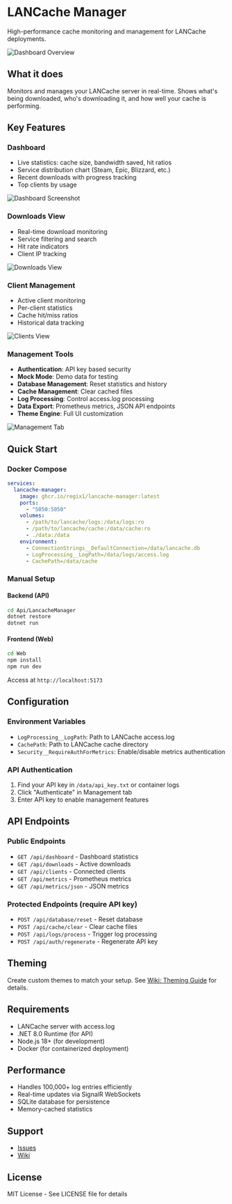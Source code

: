 # LANCache Manager

High-performance cache monitoring and management for LANCache deployments.

![Dashboard Overview](images/dashboard.png)

## What it does

Monitors and manages your LANCache server in real-time. Shows what's being downloaded, who's downloading it, and how well your cache is performing.

## Key Features

### Dashboard
- Live statistics: cache size, bandwidth saved, hit ratios
- Service distribution chart (Steam, Epic, Blizzard, etc.)
- Recent downloads with progress tracking
- Top clients by usage

![Dashboard Screenshot](images/dashboard-main.png)

### Downloads View
- Real-time download monitoring
- Service filtering and search
- Hit rate indicators
- Client IP tracking

![Downloads View](images/downloads.png)

### Client Management
- Active client monitoring
- Per-client statistics
- Cache hit/miss ratios
- Historical data tracking

![Clients View](images/clients.png)

### Management Tools
- **Authentication**: API key based security
- **Mock Mode**: Demo data for testing
- **Database Management**: Reset statistics and history
- **Cache Management**: Clear cached files
- **Log Processing**: Control access.log processing
- **Data Export**: Prometheus metrics, JSON API endpoints
- **Theme Engine**: Full UI customization

![Management Tab](images/management.png)

## Quick Start

### Docker Compose
```yaml
services:
  lancache-manager:
    image: ghcr.io/regix1/lancache-manager:latest
    ports:
      - "5050:5050"
    volumes:
      - /path/to/lancache/logs:/data/logs:ro
      - /path/to/lancache/cache:/data/cache:ro
      - ./data:/data
    environment:
      - ConnectionStrings__DefaultConnection=/data/lancache.db
      - LogProcessing__LogPath=/data/logs/access.log
      - CachePath=/data/cache
```

### Manual Setup

#### Backend (API)
```bash
cd Api/LancacheManager
dotnet restore
dotnet run
```

#### Frontend (Web)
```bash
cd Web
npm install
npm run dev
```

Access at `http://localhost:5173`

## Configuration

### Environment Variables
- `LogProcessing__LogPath`: Path to LANCache access.log
- `CachePath`: Path to LANCache cache directory
- `Security__RequireAuthForMetrics`: Enable/disable metrics authentication

### API Authentication
1. Find your API key in `/data/api_key.txt` or container logs
2. Click "Authenticate" in Management tab
3. Enter API key to enable management features

## API Endpoints

### Public Endpoints
- `GET /api/dashboard` - Dashboard statistics
- `GET /api/downloads` - Active downloads
- `GET /api/clients` - Connected clients
- `GET /api/metrics` - Prometheus metrics
- `GET /api/metrics/json` - JSON metrics

### Protected Endpoints (require API key)
- `POST /api/database/reset` - Reset database
- `POST /api/cache/clear` - Clear cache files
- `POST /api/logs/process` - Trigger log processing
- `POST /api/auth/regenerate` - Regenerate API key

## Theming

Create custom themes to match your setup. See [Wiki: Theming Guide](wiki/Theming.md) for details.

## Requirements

- LANCache server with access.log
- .NET 8.0 Runtime (for API)
- Node.js 18+ (for development)
- Docker (for containerized deployment)

## Performance

- Handles 100,000+ log entries efficiently
- Real-time updates via SignalR WebSockets
- SQLite database for persistence
- Memory-cached statistics

## Support

- [Issues](https://github.com/regix1/lancache-manager/issues)
- [Wiki](https://github.com/regix1/lancache-manager/wiki)

## License

MIT License - See LICENSE file for details